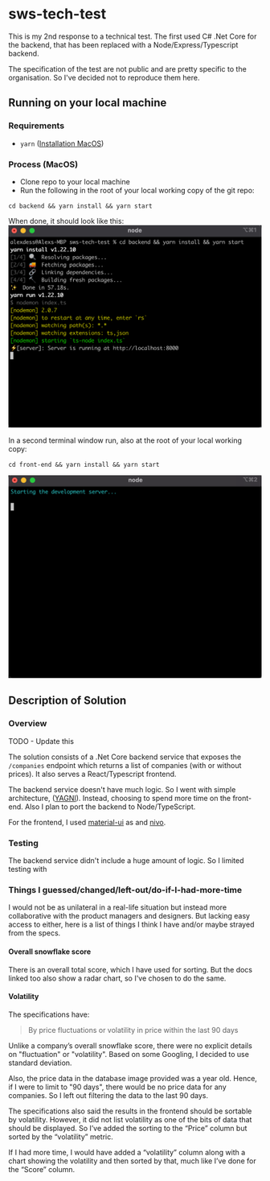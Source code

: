 # sws-tech-test

This is my 2nd response to a technical test. The first used C# .Net Core for the backend, that has been replaced with a Node/Express/Typescript backend.
 
The specification of the test are not public and are pretty specific to the
organisation. So I've decided not to reproduce them here.

## Running on your local machine

### Requirements

* `yarn` ([Installation MacOS](https://classic.yarnpkg.com/en/docs/install/#mac-stable))

### Process (MacOS)

* Clone repo to your local machine
* Run the following in the root of your local working copy of the git repo:
```
cd backend && yarn install && yarn start
```

When done, it should look like this:
![backend start success](docs/imgs/backend_start_success.png "backend start success")

In a second terminal window run, also at the root of your local working copy:
```
cd front-end && yarn install && yarn start
```

![front-end start success](docs/imgs/front-end_start_success.png "backend start success")

## Description of Solution

### Overview

TODO - Update this 

The solution consists of a .Net Core backend service that exposes the `/companies` endpoint which returns a list of
companies (with or without prices). It also serves a React/Typescript frontend.

The backend service doesn't have much logic. So I went with simple
architecture, ([YAGNI](https://en.wikipedia.org/wiki/You_aren%27t_gonna_need_it)). Instead, choosing to spend more time
on the front-end. Also I plan to port the backend to Node/TypeScript.

For the frontend, I used [material-ui](https://material-ui.com/) as and [nivo](https://nivo.rocks/).

### Testing

The backend service didn't include a huge amount of logic. So I limited testing with

### Things I guessed/changed/left-out/do-if-I-had-more-time

I would not be as unilateral in a real-life situation but instead more collaborative with the product managers and
designers. But lacking easy access to either, here is a list of things I think I have and/or maybe strayed from the
specs.

#### Overall snowflake score

There is an overall total score, which I have used for sorting. But the docs linked too also show a radar chart, so I've
chosen to do the same.

#### Volatility

The specifications have:

> By price fluctuations or volatility in price within the last 90 days

Unlike a company’s overall snowflake score, there were no explicit details on "fluctuation" or "volatility". Based on
some Googling, I decided to use standard deviation.

Also, the price data in the database image provided was a year old. Hence, if I were to limit to "90 days", there would
be no price data for any companies. So I left out filtering the data to the last 90 days.

The specifications also said the results in the frontend should be sortable by volatility. However, it did not list
volatility as one of the bits of data that should be displayed. So I’ve added the sorting to the “Price” column but
sorted by the “volatility” metric.

If I had more time, I would have added a “volatility” column along with a chart showing the volatility and then sorted
by that, much like I’ve done for the “Score” column.
